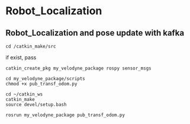# Robot_Localization
## Robot_Localization and pose update with kafka

```
cd /catkin_make/src
```

if exist, pass
```
catkin_create_pkg my_velodyne_package rospy sensor_msgs
```

```
cd my_velodyne_package/scripts
chmod +x pub_transf_odom.py
```

```
cd ~/catkin_ws
catkin_make
source devel/setup.bash
```

```
rosrun my_velodyne_package pub_transf_odom.py
```